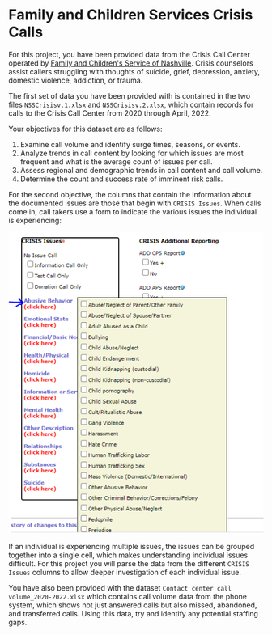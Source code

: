 # Family and Children Services Crisis Calls

For this project, you have been provided data from the Crisis Call Center operated by [Family and Children's Service of Nashville](http://www.fcsnashville.org/). Crisis counselors assist callers struggling with thoughts of suicide, grief, depression, anxiety, domestic violence, addiction, or trauma. 

The first set of data you have been provided with is contained in the two files `NSSCrisisv.1.xlsx` and `NSSCrisisv.2.xlsx`, which contain records for calls to the Crisis Call Center from 2020 through April, 2022. 

Your objectives for this dataset are as follows:
1. Examine call volume and identify surge times, seasons, or events.
2. Analyze trends in call content by looking for which issues are most frequent and what is the average count of issues per call.
3. Assess regional and demographic trends in call content and call volume.
4. Determine the count and success rate of imminent risk calls.

For the second objective, the columns that contain the information about the documented issues are those that begin with `CRISIS Issues`. When calls come in, call takers use a form to indicate the various issues the individual is experiencing: 

![crisis_call_form](assets/crisis_call_form.png)

If an individual is experiencing multiple issues, the issues can be grouped together into a single cell, which makes understanding individual issues difficult. For this project you will parse the data from the different `CRISIS Issues` columns to allow deeper investigation of each individual issue. 

You have also been provided with the dataset `Contact center call volume_2020-2022.xlsx` which contains call volume data from the phone system, which shows not just answered calls but also missed, abandoned, and transferred calls. Using this data, try and identify any potential staffing gaps.